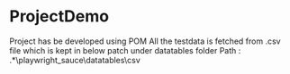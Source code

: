 # ProjectDemo
Project has be developed using POM 
All the testdata is fetched from .csv file which is kept in below patch under datatables folder
 Path : .*\playwright_sauce\datatables\csv
